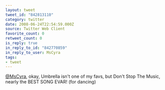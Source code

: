 ```yaml
---
layout: tweet
tweet_id: "842813110"
category: twitter
date: 2008-06-24T22:54:59.000Z
source: Twitter Web Client
favorite_count: 0
retweet_count: 0
is_reply: true
in_reply_to_id: "842770859"
in_reply_to_user: MsCyra
tags:
- tweet
---
```


[@MsCyra](https://twitter.com/@MsCyra), okay, Umbrella isn't one of my favs, but Don't Stop The Music, nearly the BEST SONG EVAR! (for dancing)
